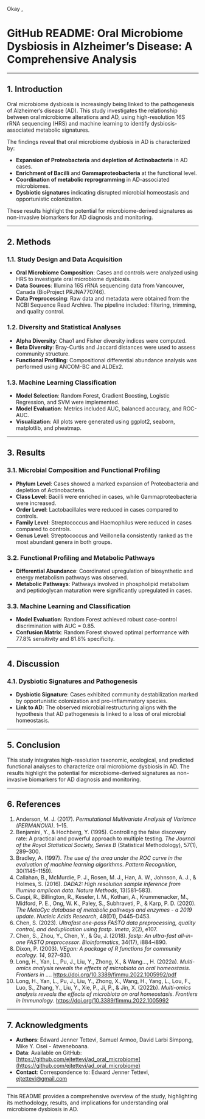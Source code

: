 Okay
,


# **GitHub README: Oral Microbiome Dysbiosis in Alzheimer’s Disease: A Comprehensive Analysis**

---

## **1. Introduction**

Oral microbiome dysbiosis is increasingly being linked to the pathogenesis of Alzheimer’s disease (AD). This study investigates the relationship between oral microbiome alterations and AD, using high-resolution 16S rRNA sequencing (HRS) and machine learning to identify dysbiosis-associated metabolic signatures.

The findings reveal that oral microbiome dysbiosis in AD is characterized by:

- **Expansion of Proteobacteria** and **depletion of Actinobacteria** in AD cases.
- **Enrichment of Bacilli** and **Gammaproteobacteria** at the functional level.
- **Coordination of metabolic reprogramming** in AD-associated microbiomes.
- **Dysbiotic signatures** indicating disrupted microbial homeostasis and opportunistic colonization.

These results highlight the potential for microbiome-derived signatures as non-invasive biomarkers for AD diagnosis and monitoring.

---

## **2. Methods**

### **1.1. Study Design and Data Acquisition**

- **Oral Microbiome Composition**: Cases and controls were analyzed using HRS to investigate oral microbiome dysbiosis.
- **Data Sources**: Illumina 16S rRNA sequencing data from Vancouver, Canada (BioProject PRJNA770746).
- **Data Preprocessing**: Raw data and metadata were obtained from the NCBI Sequence Read Archive. The pipeline included: filtering, trimming, and quality control.

### **1.2. Diversity and Statistical Analyses**

- **Alpha Diversity**: Chao1 and Fisher diversity indices were computed.
- **Beta Diversity**: Bray-Curtis and Jaccard distances were used to assess community structure.
- **Functional Profiling**: Compositional differential abundance analysis was performed using ANCOM-BC and ALDEx2.

### **1.3. Machine Learning Classification**

- **Model Selection**: Random Forest, Gradient Boosting, Logistic Regression, and SVM were implemented.
- **Model Evaluation**: Metrics included AUC, balanced accuracy, and ROC-AUC.
- **Visualization**: All plots were generated using ggplot2, seaborn, matplotlib, and pheatmap.

---

## **3. Results**

### **3.1. Microbial Composition and Functional Profiling**

- **Phylum Level**: Cases showed a marked expansion of Proteobacteria and depletion of Actinobacteria.
- **Class Level**: Bacilli were enriched in cases, while Gammaproteobacteria were increased.
- **Order Level**: Lactobacillales were reduced in cases compared to controls.
- **Family Level**: Streptococcus and Haemophilus were reduced in cases compared to controls.
- **Genus Level**: Streptococcus and Veillonella consistently ranked as the most abundant genera in both groups.

### **3.2. Functional Profiling and Metabolic Pathways**

- **Differential Abundance**: Coordinated upregulation of biosynthetic and energy metabolism pathways was observed.
- **Metabolic Pathways**: Pathways involved in phospholipid metabolism and peptidoglycan maturation were significantly upregulated in cases.

### **3.3. Machine Learning and Classification**

- **Model Evaluation**: Random Forest achieved robust case-control discrimination with AUC = 0.85.
- **Confusion Matrix**: Random Forest showed optimal performance with 77.8% sensitivity and 81.8% specificity.

---

## **4. Discussion**

### **4.1. Dysbiotic Signatures and Pathogenesis**

- **Dysbiotic Signature**: Cases exhibited community destabilization marked by opportunistic colonization and pro-inflammatory species.
- **Link to AD**: The observed microbial restructuring aligns with the hypothesis that AD pathogenesis is linked to a loss of oral microbial homeostasis.

---

## **5. Conclusion**

This study integrates high-resolution taxonomic, ecological, and predicted functional analyses to characterize oral microbiome dysbiosis in AD. The results highlight the potential for microbiome-derived signatures as non-invasive biomarkers for AD diagnosis and monitoring.

---

## **6. References**

1. Anderson, M. J. (2017). *Permutational Multivariate Analysis of Variance (PERMANOVA)*. 1–15.
2. Benjamini, Y., & Hochberg, Y. (1995). Controlling the false discovery rate: A practical and powerful approach to multiple testing. *The Journal of the Royal Statistical Society, Series B* (Statistical Methodology), 57(1), 289–300.
3. Bradley, A. (1997). *The use of the area under the ROC curve in the evaluation of machine learning algorithms*. *Pattern Recognition*, 30(1145–1159).
4. Callahan, B., McMurdie, P. J., Rosen, M. J., Han, A. W., Johnson, A. J., & Holmes, S. (2016). *DADA2: High resolution sample inference from Illumina amplicon data*. *Nature Methods*, 13(581–583).
5. Caspi, R., Billington, R., Keseler, I. M., Kothari, A., Krummenacker, M., Midford, P. E., Ong, W. K., Paley, S., Subhraveti, P., & Karp, P. D. (2020). *The MetaCyc database of metabolic pathways and enzymes - a 2019 update*. *Nucleic Acids Research*, 48(D1), D445–D453.
6. Chen, S. (2023). *Ultrafast one-pass FASTQ data preprocessing, quality control, and deduplication using fastp*. *Imeta*, 2(2), e107.
7. Chen, S., Zhou, Y., Chen, Y., & Gu, J. (2018). *fastp: An ultra-fast all-in-one FASTQ preprocessor*. *Bioinformatics*, 34(17), i884–i890.
8. Dixon, P. (2003). *VEgan: A package of R functions for community ecology*. *14*, 927–930.
9. Long, H., Yan, L., Pu, J., Liu, Y., Zhong, X., & Wang…, H. (2022a). *Multi-omics analysis reveals the effects of microbiota on oral homeostasis*. *Frontiers in …*. https://doi.org/10.3389/fimmu.2022.1005992/pdf
10. Long, H., Yan, L., Pu, J., Liu, Y., Zhong, X., Wang, H., Yang, L., Lou, F., Luo, S., Zhang, Y., Liu, Y., Xie, P., Ji, P., & Jin, X. (2022b). *Multi-omics analysis reveals the effects of microbiota on oral homeostasis*. *Frontiers in Immunology*. https://doi.org/10.3389/fimmu.2022.1005992

---

## **7. Acknowledgments**

- **Authors**: Edward Jenner Tettevi, Samuel Armoo, David Larbi Simpong, Mike Y. Osei - Atweneboana.
- **Data**: Available on GitHub: [https://github.com/ejtettevi/ad_oral_microbiome](https://github.com/ejtettevi/ad_oral_microbiome)
- **Contact**: Correspondence to: Edward Jenner Tettevi, ejtettevi@gmail.com

--- 

This README provides a comprehensive overview of the study, highlighting its methodology, results, and implications for understanding oral microbiome dysbiosis in AD.
